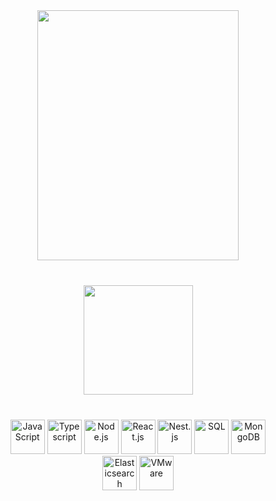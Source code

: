 <div align="center">
    <!-- <img src="https://media.giphy.com/media/hvRJCLFzcasrR4ia7z/giphy.gif" width="55px"> -->
    <img src="https://giphy.com/embed/ekBL4SQQBkwWhFIHrY" width="80%" height="400" />
</div>

<div align="center" style="margin: 40px">
    <a href="https://github.com/antonkomarev/github-profile-views-counter">
        <img width="175px" src="https://komarev.com/ghpvc/?username=rebiss&color=DE002D">
    </a>
</div>

<div align="center" height="300px" style="margin: 40px">  
  <img alt="JavaScript" height="55" src="https://encrypted-tbn0.gstatic.com/images?q=tbn:ANd9GcQ_tYaggzZtrVKys9HdormuKkMqVJq-MEAmAurUaMaeC-rVeFQ6b5Q2m6S1liToWzmADjY&usqp=CAU"/>
  <img alt="Typescript"height="55" src="https://cdn.worldvectorlogo.com/logos/typescript.svg" />
  <img alt="Node.js" height="55" src="https://web-creator.ru/uploads/Page/22/nodejs.svg" />
  <img src="https://brandslogos.com/wp-content/uploads/images/large/react-logo.png" alt="React.js" height="55"/>
  <img  src="https://habrastorage.org/getpro/habr/post_images/d11/98b/ac8/d1198bac8e4ced0d89d5e5983061f418.png" alt="Nest.js" height="55" />
  <img src="https://www.zeluslugi.ru/upload/news/terms20191115-1.png" alt="SQL" height="55" />
  <img src="https://cdn.worldvectorlogo.com/logos/mongodb-icon-1.svg" alt="MongoDB" height="55" />
  <img src="https://miro.medium.com/max/400/1*8j8fs_OnB1cnjQ1CbEbZkA.png" alt="Elasticsearch" height="55" /> 
  <img src="https://upload.wikimedia.org/wikipedia/commons/3/34/VMware_Workstation_11.0_icon.png" alt="VMware" height="55"/>
</div>
